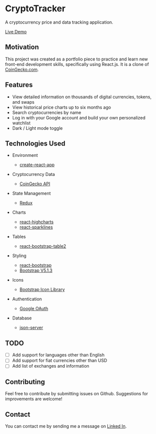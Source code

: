 # CryptoTracker
A cryptocurrency price and data tracking application.<br/>

[Live Demo](https://ungerecht-crypto-tracker.herokuapp.com/)

## Motivation

This project was created as a portfolio piece to practice and learn new front-end development skills, specifically using React.js. It is a clone of [CoinGecko.com](https://coingecko.com).

## Features
- View detailed information on thousands of digital currencies, tokens, and swaps
- View historical price charts up to six months ago
- Search cryptocurrencies by name
- Log in with your Google account and build your own personalized watchlist
- Dark / Light mode toggle

## Technologies Used
- Environment
  - [create-react-app](https://github.com/facebook/create-react-app)

- Cryptocurrency Data
  - [CoinGecko API](https://www.coingecko.com/en/api)

- State Management
  - [Redux](https://redux.js.org/)

- Charts
  - [react-highcharts](https://github.com/kirjs/react-highcharts)
  - [react-sparklines](https://github.com/borisyankov/react-sparklines)

- Tables
  - [react-bootstrap-table2](https://github.com/react-bootstrap-table/react-bootstrap-table2)

- Styling
  - [react-bootstrap](https://react-bootstrap.github.io/)
  - [Bootstrap V5.1.3](https://getbootstrap.com/)

- Icons
  - [Bootstrap Icon Library](https://icons.getbootstrap.com/)

- Authentication
  - [Google OAuth](https://developers.google.com/identity/protocols/oauth2)

- Database
  - [json-server](https://github.com/typicode/json-server)

## TODO
- [ ] Add support for languages other than English
- [ ] Add support for fiat currencies other than USD
- [ ] Add list of exchanges and information

## Contributing
Feel free to contribute by submitting issues on Github. Suggestions for improvements are welcome!

## Contact
You can contact me by sending me a message on [Linked In](https://www.linkedin.com/in/kevin-ungerecht-228610123).
